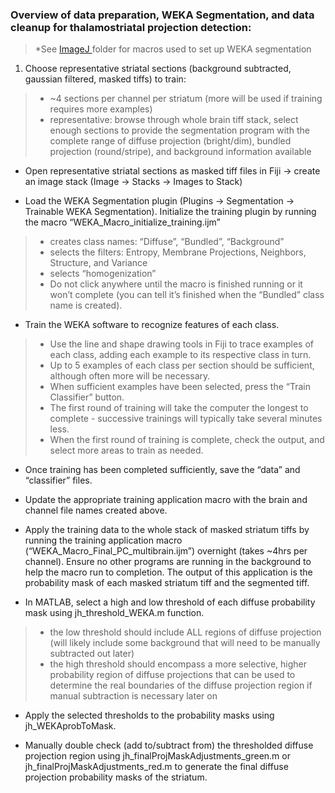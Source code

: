 

### Overview of data preparation, WEKA Segmentation, and data cleanup for thalamostriatal projection detection:
> \*See [ImageJ ](https://github.com/BJHunnicutt/anatomy/tree/master/ImageJ) folder for macros used to set up WEKA segmentation  


1. Choose representative striatal sections (background subtracted, gaussian filtered, masked tiffs) to train:
> * ~4 sections per channel per striatum (more will be used if training requires more examples)
> * representative: browse through whole brain tiff stack, select enough sections to provide the segmentation program with the complete range of diffuse projection (bright/dim), bundled projection (round/stripe), and background information available  

* Open representative striatal sections as masked tiff files in Fiji → create an image stack (Image → Stacks → Images to Stack)

* Load the WEKA Segmentation plugin (Plugins → Segmentation → Trainable WEKA Segmentation).
Initialize the training plugin by running the macro “WEKA_Macro_initialize_training.ijm”
> * creates class names: “Diffuse”, “Bundled”, “Background”
> * selects the filters: Entropy, Membrane Projections, Neighbors, Structure, and Variance
> * selects “homogenization”
> * Do not click anywhere until the macro is finished running or it won’t complete (you can tell it’s finished when the “Bundled” class name is created).

* Train the WEKA software to recognize features of each class.
> * Use the line and shape drawing tools in Fiji to trace examples of each class, adding each example to its respective class in turn.
> * Up to 5 examples of each class per section should be sufficient, although often more will be necessary.
> * When sufficient examples have been selected, press the “Train Classifier” button.
> * The first round of training will take the computer the longest to complete - successive trainings will typically take several minutes less.
> * When the first round of training is complete, check the output, and select more areas to train as needed.

* Once training has been completed sufficiently, save the “data” and “classifier” files.

* Update the appropriate training application macro with the brain and channel file names created above.

* Apply the training data to the whole stack of masked striatum tiffs by running the training application macro (“WEKA_Macro_Final_PC_multibrain.ijm”) overnight (takes ~4hrs per channel). Ensure no other programs are running in the background to help the macro run to completion. The output of this application is the probability mask of each masked striatum tiff and the segmented tiff.

* In MATLAB, select a high and low threshold of each diffuse probability mask using jh_threshold_WEKA.m function.
> * the low threshold should include ALL regions of diffuse projection (will likely include some background that will need to be manually subtracted out later)
> * the high threshold should encompass a more selective, higher probability region of diffuse projections that can be used to determine the real boundaries of the diffuse projection region if manual subtraction is necessary later on

* Apply the selected thresholds to the probability masks using jh_WEKAprobToMask.

* Manually double check (add to/subtract from) the thresholded diffuse projection region using jh_finalProjMaskAdjustments_green.m or jh_finalProjMaskAdjustments_red.m to generate the final diffuse projection probability masks of the striatum.

<!-- https://docs.google.com/document/d/1WE2E9A_CD17WurukYWF_EYuvQU8u9KVvKOVcpn56qic/edit -->
